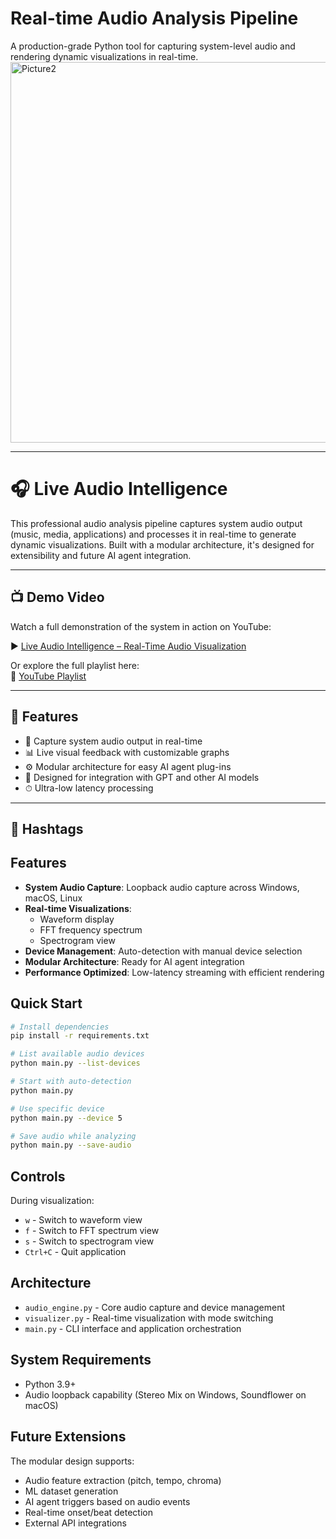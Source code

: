 # Real-time Audio Analysis Pipeline

A production-grade Python tool for capturing system-level audio and rendering dynamic visualizations in real-time.
<img width="756" height="609" alt="Picture2" src="https://github.com/user-attachments/assets/1a9ff952-04b0-4f23-b5c5-feabb5496e59" />

------------
# 🎧 Live Audio Intelligence

This professional audio analysis pipeline captures system audio output (music, media, applications) and processes it in real-time to generate dynamic visualizations. Built with a modular architecture, it's designed for extensibility and future AI agent integration.

---

## 📺 Demo Video

Watch a full demonstration of the system in action on YouTube:

▶️ [Live Audio Intelligence – Real-Time Audio Visualization](https://www.youtube.com/watch?v=a_DosUgpz_o&list=PLi_I8xIMzFIChxZPtnJY48297-P7C0q0m)

Or explore the full playlist here:  
📂 [YouTube Playlist](https://www.youtube.com/playlist?list=PLi_I8xIMzFIChxZPtnJY48297-P7C0q0m)

---

## 🔖 Features

- 🎵 Capture system audio output in real-time  
- 📊 Live visual feedback with customizable graphs  
- ⚙️ Modular architecture for easy AI agent plug-ins  
- 🧠 Designed for integration with GPT and other AI models  
- ⏱ Ultra-low latency processing

---

## 📌 Hashtags



## Features

- **System Audio Capture**: Loopback audio capture across Windows, macOS, Linux
- **Real-time Visualizations**: 
  - Waveform display
  - FFT frequency spectrum
  - Spectrogram view
- **Device Management**: Auto-detection with manual device selection
- **Modular Architecture**: Ready for AI agent integration
- **Performance Optimized**: Low-latency streaming with efficient rendering

## Quick Start

```bash
# Install dependencies
pip install -r requirements.txt

# List available audio devices
python main.py --list-devices

# Start with auto-detection
python main.py

# Use specific device
python main.py --device 5

# Save audio while analyzing
python main.py --save-audio
```

## Controls

During visualization:
- `w` - Switch to waveform view
- `f` - Switch to FFT spectrum view
- `s` - Switch to spectrogram view
- `Ctrl+C` - Quit application

## Architecture

- `audio_engine.py` - Core audio capture and device management
- `visualizer.py` - Real-time visualization with mode switching
- `main.py` - CLI interface and application orchestration

## System Requirements

- Python 3.9+
- Audio loopback capability (Stereo Mix on Windows, Soundflower on macOS)

## Future Extensions

The modular design supports:
- Audio feature extraction (pitch, tempo, chroma)
- ML dataset generation
- AI agent triggers based on audio events
- Real-time onset/beat detection
- External API integrations
